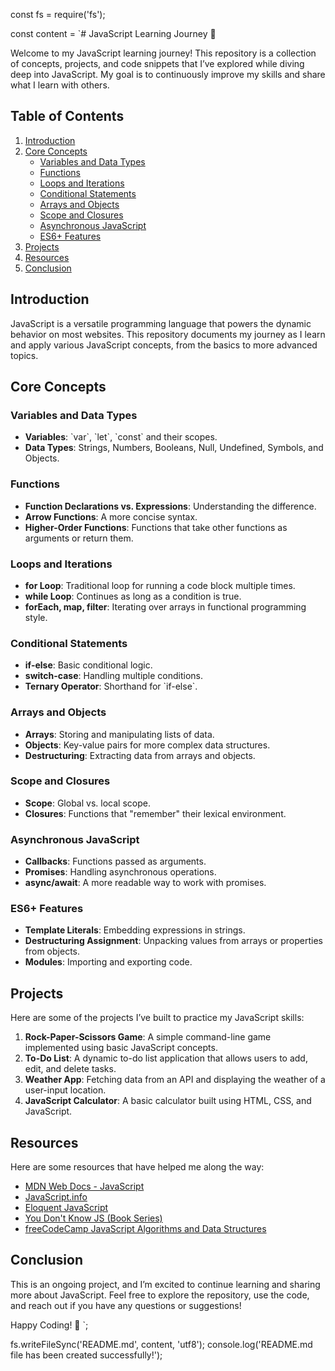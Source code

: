 const fs = require('fs');

const content = `# JavaScript Learning Journey 🚀

Welcome to my JavaScript learning journey! This repository is a collection of concepts, projects, and code snippets that I’ve explored while diving deep into JavaScript. My goal is to continuously improve my skills and share what I learn with others.

## Table of Contents

1. [Introduction](#introduction)
2. [Core Concepts](#core-concepts)
   - [Variables and Data Types](#variables-and-data-types)
   - [Functions](#functions)
   - [Loops and Iterations](#loops-and-iterations)
   - [Conditional Statements](#conditional-statements)
   - [Arrays and Objects](#arrays-and-objects)
   - [Scope and Closures](#scope-and-closures)
   - [Asynchronous JavaScript](#asynchronous-javascript)
   - [ES6+ Features](#es6-features)
3. [Projects](#projects)
4. [Resources](#resources)
5. [Conclusion](#conclusion)

## Introduction

JavaScript is a versatile programming language that powers the dynamic behavior on most websites. This repository documents my journey as I learn and apply various JavaScript concepts, from the basics to more advanced topics.

## Core Concepts

### Variables and Data Types
- **Variables**: \`var\`, \`let\`, \`const\` and their scopes.
- **Data Types**: Strings, Numbers, Booleans, Null, Undefined, Symbols, and Objects.

### Functions
- **Function Declarations vs. Expressions**: Understanding the difference.
- **Arrow Functions**: A more concise syntax.
- **Higher-Order Functions**: Functions that take other functions as arguments or return them.

### Loops and Iterations
- **for Loop**: Traditional loop for running a code block multiple times.
- **while Loop**: Continues as long as a condition is true.
- **forEach, map, filter**: Iterating over arrays in functional programming style.

### Conditional Statements
- **if-else**: Basic conditional logic.
- **switch-case**: Handling multiple conditions.
- **Ternary Operator**: Shorthand for \`if-else\`.

### Arrays and Objects
- **Arrays**: Storing and manipulating lists of data.
- **Objects**: Key-value pairs for more complex data structures.
- **Destructuring**: Extracting data from arrays and objects.
  
### Scope and Closures
- **Scope**: Global vs. local scope.
- **Closures**: Functions that "remember" their lexical environment.

### Asynchronous JavaScript
- **Callbacks**: Functions passed as arguments.
- **Promises**: Handling asynchronous operations.
- **async/await**: A more readable way to work with promises.

### ES6+ Features
- **Template Literals**: Embedding expressions in strings.
- **Destructuring Assignment**: Unpacking values from arrays or properties from objects.
- **Modules**: Importing and exporting code.

## Projects

Here are some of the projects I’ve built to practice my JavaScript skills:

1. **Rock-Paper-Scissors Game**: A simple command-line game implemented using basic JavaScript concepts.
2. **To-Do List**: A dynamic to-do list application that allows users to add, edit, and delete tasks.
3. **Weather App**: Fetching data from an API and displaying the weather of a user-input location.
4. **JavaScript Calculator**: A basic calculator built using HTML, CSS, and JavaScript.

## Resources

Here are some resources that have helped me along the way:

- [MDN Web Docs - JavaScript](https://developer.mozilla.org/en-US/docs/Web/JavaScript)
- [JavaScript.info](https://javascript.info/)
- [Eloquent JavaScript](https://eloquentjavascript.net/)
- [You Don't Know JS (Book Series)](https://github.com/getify/You-Dont-Know-JS)
- [freeCodeCamp JavaScript Algorithms and Data Structures](https://www.freecodecamp.org/learn/javascript-algorithms-and-data-structures/)

## Conclusion

This is an ongoing project, and I’m excited to continue learning and sharing more about JavaScript. Feel free to explore the repository, use the code, and reach out if you have any questions or suggestions!

Happy Coding! 🎉
`;

fs.writeFileSync('README.md', content, 'utf8');
console.log('README.md file has been created successfully!');



